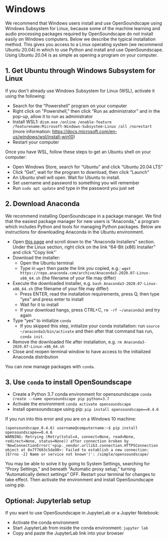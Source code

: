 # Windows
We recommend that Windows users install and use OpenSoundscape using Windows Subsystem for Linux, because some of the machine learning and audio processing packages required by OpenSoundscape do not install easily on Windows computers. Below we describe the typical installation method. This gives you access to a Linux operating system (we recommend Ubuntu 20.04) in which to use Python and install and use OpenSoundscape. Using Ubuntu 20.04 is as simple as opening a program on your computer.

## 1. Get Ubuntu through Windows Subsystem for Linux
If you don't already use Windows Subsystem for Linux (WSL), activate it using the following:
- Search for the "Powershell" program on your computer
- Right click on "Powershell," then click “Run as administrator” and in the pop-up, allow it to run as administrator
- Install WSL1: `dism.exe /online /enable-feature /featurename:Microsoft-Windows-Subsystem-Linux /all /norestart` (more information: https://docs.microsoft.com/en-us/windows/wsl/install-win10)
- Restart your computer

Once you have WSL, follow these steps to get an Ubuntu shell on your computer:
- Open Windows Store, search for “Ubuntu” and click “Ubuntu 20.04 LTS”
- Click “Get”, wait for the program to download, then click “Launch”
- An Ubuntu shell will open. Wait for Ubuntu to install.
- Set username and password to something you will remember
- Run `sudo apt update` and type in the password you just set

## 2. Download Anaconda
We recommend installing OpenSoundscape in a package manager. We find that the easiest package manager for new users is "Anaconda," a program which includes Python and tools for managing Python packages. Below are instructions for downloading Anaconda in the Ubuntu environment.

- Open [this page](https://www.anaconda.com/products/individual) and scroll down to the "Anaconda Installers" section. Under the Linux section, right click on the link “64-Bit (x86) Installer” and click “Copy link”`
- Download the installer:
    - Open the Ubuntu terminal
    - Type in `wget` then paste the link you copied, e.g.: `wget https://repo.anaconda.com/archive/Anaconda3-2020.07-Linux-x86_64.sh` (the filename of your file may differ)
- Execute the downloaded installer, e.g. `bash Anaconda3-2020.07-Linux-x86_64.sh` (the filename of your file may differ)
    - Press ENTER, read the installation requirements, press Q, then type “yes” and press enter to install
    - Wait for it to install
    - If your download hangs, press CTRL+C, `rm -rf ~/anaconda3` and try again
- Type “yes” to initialize `conda`
    - If you skipped this step, initialize your conda installation: run `source ~/anaconda3/bin/activate` and then after that command has run, `conda init`.
- Remove the downloaded file after installation, e.g. `rm Anaconda3-2020.07-Linux-x86_64.sh`
- Close and reopen terminal window to have access to the initialized Anaconda distribution

You can now manage packages with `conda`.

## 3. Use `conda` to install OpenSoundscape
- Create a Python 3.7 conda environment for opensoundscape `conda create --name opensoundscape pip python=3.7`
- Activate the environment `conda activate opensoundscape`
- Install opensoundscape using pip: `pip install opensoundscape==0.4.6`

If you run into this error and you are on a Windows 10 machine:
```
(opensoundscape_0.4.6) username@computername:~$ pip install opensoundscape==0.4.6
WARNING: Retrying (Retry(total=4, connect=None, read=None, redirect=None, status=None)) after connection broken by 'NewConnectionError('<pip._vendor.urllib3.connection.HTTPSConnection object at 0x7f7603c5da90>: Failed to establish a new connection: [Errno -2] Name or service not known')': /simple/opensoundscape/
```
You may be able to solve it by going to System Settings, searching for “Proxy Settings,” and beneath “Automatic proxy setup,” turning “Automatically detect settings” OFF. Restart your terminal for changes to take effect. Then activate the environment and install OpenSoundscape using pip.

## Optional: Jupyterlab setup
If you want to use OpenSoundscape in JupyterLab or a Jupyter Notebook:
- Activate the conda environment
- Start JupyterLab from inside the conda environment: `jupyter lab`
- Copy and paste the JupyterLab link into your browser
